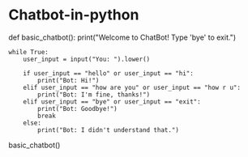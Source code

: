 # Chatbot-in-python
def basic_chatbot():
    print("Welcome to ChatBot! Type 'bye' to exit.")

    while True:
        user_input = input("You: ").lower()

        if user_input == "hello" or user_input == "hi":
            print("Bot: Hi!")
        elif user_input == "how are you" or user_input == "how r u":
            print("Bot: I'm fine, thanks!")
        elif user_input == "bye" or user_input == "exit":
            print("Bot: Goodbye!")
            break
        else:
            print("Bot: I didn't understand that.")


basic_chatbot()
